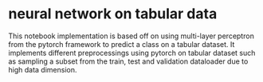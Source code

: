 # neural network on tabular data 
This notebook implementation is based off on using multi-layer perceptron from the pytorch 
framework to predict a class on a tabular dataset. It implements different preprocessings using
pytorch on tabular dataset such as sampling a subset from the train, test and validation dataloader
due to high data dimension.
